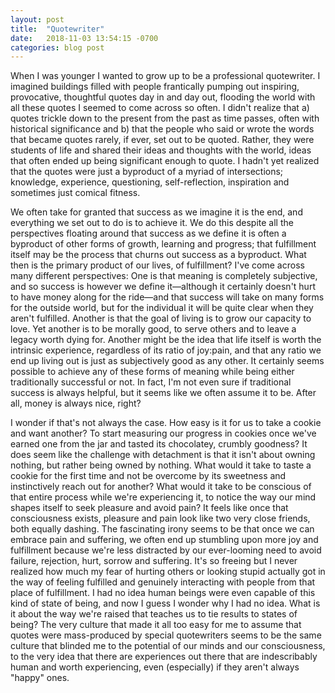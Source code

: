 ```yaml
---
layout: post
title:  "Quotewriter"
date:   2018-11-03 13:54:15 -0700
categories: blog post
---
```

When I was younger I wanted to grow up to be a professional quotewriter. I imagined buildings filled with people frantically pumping out inspiring, provocative, thoughtful quotes day in and day out, flooding the world with all these quotes I seemed to come across so often. I didn't realize that a) quotes trickle down to the present from the past as time passes, often with historical significance and b) that the people who said or wrote the words that became quotes rarely, if ever, set out to be quoted. Rather, they were students of life and shared their ideas and thoughts with the world, ideas that often ended up being significant enough to quote. I hadn't yet realized that the quotes were just a byproduct of a myriad of intersections; knowledge, experience, questioning, self-reflection, inspiration and sometimes just comical fitness. 

We often take for granted that success as we imagine it is the end, and everything we set out to do is to achieve it. We do this despite all the perspectives floating around that success as we define it is often a byproduct of other forms of growth, learning and progress; that fulfillment itself may be the process that churns out success as a byproduct. What then is the primary product of our lives, of fulfillment? I've come across many different perspectives: One is that meaning is completely subjective, and so success is however we define it—although it certainly doesn't hurt to have money along for the ride—and that success will take on many forms for the outside world, but for the individual it will be quite clear when they aren't fulfilled. Another is that the goal of living is to grow our capacity to love. Yet another is to be morally good, to serve others and to leave a legacy worth dying for. Another might be the idea that life itself is worth the intrinsic experience, regardless of its ratio of joy:pain, and that any ratio we end up living out is just as subjectively good as any other. It certainly seems possible to achieve any of these forms of meaning while being either traditionally successful or not. In fact, I'm not even sure if traditional success is always helpful, but it seems like we often assume it to be. After all, money is always nice, right? 

I wonder if that's not always the case. How easy is it for us to take a cookie and want another? To start measuring our progress in cookies once we've earned one from the jar and tasted its chocolatey, crumbly goodness?  It does seem like the challenge with detachment is that it isn't about owning nothing, but rather being owned by nothing. What would it take to taste a cookie for the first time and not be overcome by its sweetness and instinctively reach out for another? What would it take to be conscious of that entire process while we're experiencing it, to notice the way our mind shapes itself to seek pleasure and avoid pain? It feels like once that consciousness exists, pleasure and pain look like two very close friends, both equally dashing. The fascinating irony seems to be that once we can embrace pain and suffering, we often end up stumbling upon more joy and fulfillment because we're less distracted by our ever-looming need to avoid failure, rejection, hurt, sorrow and suffering. It's so freeing but I never realized how much my fear of hurting others or looking stupid actually got in the way of feeling fulfilled and genuinely interacting with people from that place of fulfillment. I had no idea human beings were even capable of this kind of state of being, and now I guess I wonder why I had no idea. What is it about the way we're raised that teaches us to tie results to states of being? The very culture that made it all too easy for me to assume that quotes were mass-produced by special quotewriters seems to be the same culture that blinded me to the potential of our minds and our consciousness, to the very idea that there are experiences out there that are indescribably human and worth experiencing, even (especially) if they aren't always "happy" ones.